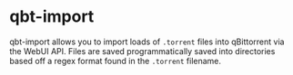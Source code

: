 # qbt-import
qbt-import allows you to import loads of ``.torrent`` files into qBittorrent via
the WebUI API. Files are saved programmatically saved into directories based off
a regex format found in the ``.torrent`` filename.
